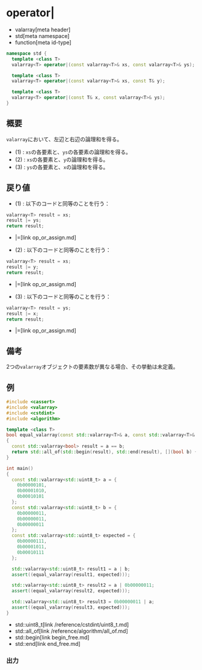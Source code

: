 # operator|
* valarray[meta header]
* std[meta namespace]
* function[meta id-type]

```cpp
namespace std {
  template <class T>
  valarray<T> operator|(const valarray<T>& xs, const valarray<T>& ys); // (1)

  template <class T>
  valarray<T> operator|(const valarray<T>& xs, const T& y);            // (2)

  template <class T>
  valarray<T> operator|(const T& x, const valarray<T>& ys);            // (3)
}
```

## 概要
`valarray`において、左辺と右辺の論理和を得る。


- (1) : `xs`の各要素と、`ys`の各要素の論理和を得る。
- (2) : `xs`の各要素と、`y`の論理和を得る。
- (3) : `ys`の各要素と、`x`の論理和を得る。


## 戻り値

- (1) : 以下のコードと同等のことを行う：

```cpp
valarray<T> result = xs;
result |= ys;
return result;
```
* |=[link op_or_assign.md]


- (2) : 以下のコードと同等のことを行う：

```cpp
valarray<T> result = xs;
result |= y;
return result;
```
* |=[link op_or_assign.md]



- (3) : 以下のコードと同等のことを行う：

```cpp
valarray<T> result = ys;
result |= x;
return result;
```
* |=[link op_or_assign.md]


## 備考
2つの`valarray`オブジェクトの要素数が異なる場合、その挙動は未定義。


## 例
```cpp
#include <cassert>
#include <valarray>
#include <cstdint>
#include <algorithm>

template <class T>
bool equal_valarray(const std::valarray<T>& a, const std::valarray<T>& b)
{
  const std::valarray<bool> result = a == b;
  return std::all_of(std::begin(result), std::end(result), [](bool b) { return b; });
}

int main()
{
  const std::valarray<std::uint8_t> a = {
    0b00000101,
    0b00001010,
    0b00010101
  };
  const std::valarray<std::uint8_t> b = {
    0b00000011,
    0b00000011,
    0b00000011
  };
  const std::valarray<std::uint8_t> expected = {
    0b00000111,
    0b00001011,
    0b00010111
  };

  std::valarray<std::uint8_t> result1 = a | b;
  assert((equal_valarray(result1, expected)));

  std::valarray<std::uint8_t> result2 = a | 0b00000011;
  assert((equal_valarray(result2, expected)));

  std::valarray<std::uint8_t> result3 = 0b00000011 | a;
  assert((equal_valarray(result3, expected)));
}
```
* std::uint8_t[link /reference/cstdint/uint8_t.md]
* std::all_of[link /reference/algorithm/all_of.md]
* std::begin[link begin_free.md]
* std::end[link end_free.md]

### 出力
```
```


